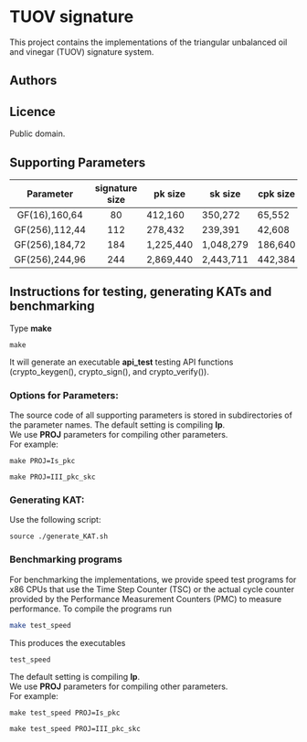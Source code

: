   
# TUOV signature

This project contains the implementations of the triangular unbalanced oil and vinegar (TUOV) signature system.

## Authors

## Licence

Public domain.  

## Supporting Parameters

| Parameter    | signature size | pk size  | sk size | cpk size | compressed-sk size |  
|:-----------: |:--------------:|--------- |---------|------------|--------------------|
|GF(16),160,64 | 80             |412,160   |350,272  |65,552      | 48                 |
|GF(256),112,44| 112            |278,432   |239,391  |42,608      | 48                 |
|GF(256),184,72| 184            |1,225,440 |1,048,279|186,640     | 48                 |
|GF(256),244,96| 244            |2,869,440 |2,443,711|442,384     | 48                 |


## Instructions for testing, generating KATs and benchmarking

Type **make**    
```
make
```
It will generate an executable **api_test** testing API functions (crypto_keygen(), crypto_sign(), and crypto_verify()).  

### **Options for Parameters:**

The source code of all supporting parameters is stored in subdirectories of the parameter names.
The default setting is compiling **Ip**.  
We use **PROJ** parameters for compiling other parameters.  
For example:  
```
make PROJ=Is_pkc
```
```
make PROJ=III_pkc_skc
```

### **Generating KAT:**
Use the following script:  
```
source ./generate_KAT.sh
```

### **Benchmarking programs**

For benchmarking the implementations, we provide speed test programs for x86 CPUs that use the Time Step Counter (TSC) or the actual cycle counter provided by the Performance Measurement Counters (PMC) to measure performance. To compile the programs run
```sh
make test_speed
```

This produces the executables
```sh
test_speed
```

The default setting is compiling **Ip**.  
We use **PROJ** parameters for compiling other parameters.  
For example:  
```
make test_speed PROJ=Is_pkc
```
```
make test_speed PROJ=III_pkc_skc
```